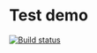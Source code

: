 # Test demo

[![Build status](https://ci.appveyor.com/api/projects/status/jbblf0kekw38tc5j?svg=true)](https://ci.appveyor.com/project/SergeiZelenkov/ajs-homework)